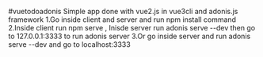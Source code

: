#vuetodoadonis
Simple app done with vue2.js in vue3cli and adonis.js framework
1.Go inside client and server and run npm install command
2.Inside client run npm serve , Inisde server run adonis serve --dev then go to 127.0.0.1:3333 to run adonis server
3.Or go inside server and run adonis serve --dev and go to localhost:3333
